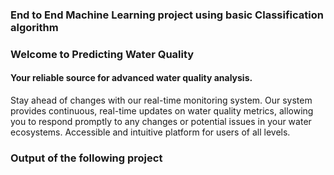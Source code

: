### End to End Machine Learning project using basic Classification algorithm 

### Welcome to Predicting Water Quality
#### Your reliable source for advanced water quality analysis.

 Stay ahead of changes with our real-time monitoring system. Our system provides continuous, real-time updates on water quality metrics, allowing you to respond promptly to any changes or potential issues in your water ecosystems. Accessible and intuitive platform for users of all levels.

 ### Output of the following project